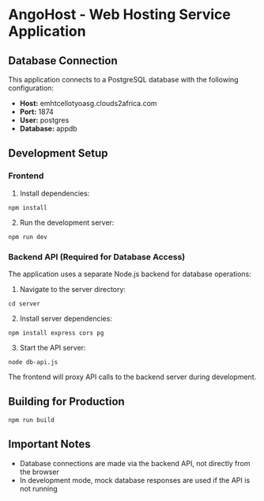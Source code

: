 
# AngoHost - Web Hosting Service Application

## Database Connection

This application connects to a PostgreSQL database with the following configuration:

- **Host:** emhtcellotyoasg.clouds2africa.com
- **Port:** 1874
- **User:** postgres
- **Database:** appdb

## Development Setup

### Frontend

1. Install dependencies:
```
npm install
```

2. Run the development server:
```
npm run dev
```

### Backend API (Required for Database Access)

The application uses a separate Node.js backend for database operations:

1. Navigate to the server directory:
```
cd server
```

2. Install server dependencies:
```
npm install express cors pg
```

3. Start the API server:
```
node db-api.js
```

The frontend will proxy API calls to the backend server during development.

## Building for Production

```
npm run build
```

## Important Notes

- Database connections are made via the backend API, not directly from the browser
- In development mode, mock database responses are used if the API is not running
